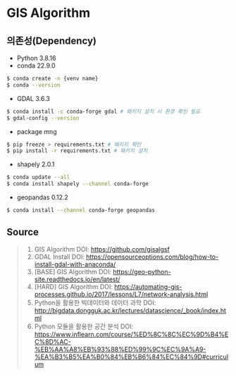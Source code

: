 # GIS Algorithm

## 의존성(Dependency)
- Python 3.8.16
- conda 22.9.0
```bash
$ conda create -n {venv name}
$ conda --version
```
- GDAL 3.6.3
```bash
$ conda install -c conda-forge gdal # 패키지 설치 시 환경 확인 필요
$ gdal-config --version
```
- package mng
```bash
$ pip freeze > requirements.txt # 패키지 확인
$ pip install -r requirements.txt # 패키지 설치
```
- shapely 2.0.1
```bash
$ conda update --all
$ conda install shapely --channel conda-forge
```

- geopandas 0.12.2
```bash
$ conda install --channel conda-forge geopandas
```

## Source
> 1) GIS Algorithm DOI: https://github.com/gisalgsf
> 2) GDAL Install DOI: https://opensourceoptions.com/blog/how-to-install-gdal-with-anaconda/
> 3) [BASE] GIS Algorithm DOI: https://geo-python-site.readthedocs.io/en/latest/
> 4) [HARD] GIS Algorithm DOI: https://automating-gis-processes.github.io/2017/lessons/L7/network-analysis.html
> 4) Python을 활용한 빅데이터와 데이터 과학 DOI: http://bigdata.dongguk.ac.kr/lectures/datascience/_book/index.html
> 5) Python 모듈을 활용한 공간 분석 DOI: https://www.inflearn.com/course/%ED%8C%8C%EC%9D%B4%EC%8D%AC-%EB%AA%A8%EB%93%88%ED%99%9C%EC%9A%A9-%EA%B3%B5%EA%B0%84%EB%B6%84%EC%84%9D#curriculum
